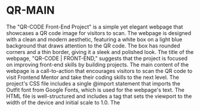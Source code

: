 # QR-MAIN
The "QR-CODE Front-End Project" is a simple yet elegant webpage that showcases a QR code image for visitors to scan. The webpage is designed with a clean and modern aesthetic, featuring a white box on a light blue background that draws attention to the QR code. The box has rounded corners and a thin border, giving it a sleek and polished look. The title of the webpage, "QR-CODE | FRONT-END," suggests that the project is focused on improving front-end skills by building projects. The main content of the webpage is a call-to-action that encourages visitors to scan the QR code to visit Frontend Mentor and take their coding skills to the next level. The project's CSS file includes a single @import statement that imports the Outfit font from Google Fonts, which is used for the webpage's text. The HTML file is well-structured and includes a <meta> tag that sets the viewport to the width of the device and initial scale to 1.0. The <title> tag includes the name of the project, which is also used in the webpage's URL. Overall, the "QR-CODE Front-End Project" is a simple yet effective webpage that demonstrates the use of HTML and CSS to create a clean and modern design, and showcases the importance of building projects to improve front-end skills.
